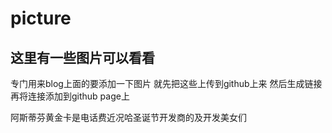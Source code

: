 # picture

## 这里有一些图片可以看看
专门用来blog上面的要添加一下图片
就先把这些上传到github上来
然后生成链接
再将连接添加到github page上

阿斯蒂芬黄金卡是电话费近况哈圣诞节开发商的及开发美女们
